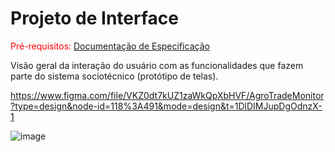 
# Projeto de Interface

<span style="color:red">Pré-requisitos: <a href="2-Especificação do Projeto.md"> Documentação de Especificação</a></span>

Visão geral da interação do usuário com as funcionalidades que fazem parte do sistema sociotécnico (protótipo de telas).

https://www.figma.com/file/VKZ0dt7kUZ1zaWkQpXbHVF/AgroTradeMonitor?type=design&node-id=118%3A491&mode=design&t=1DlDIMJupDgOdnzX-1

![image](https://github.com/ICEI-PUC-Minas-PMV-ADS/pmv-ads-2023-2-e5-proj-empext-t2-projAgronegocio/assets/32153247/018c8973-7644-40c2-bb80-c8150014d872)

